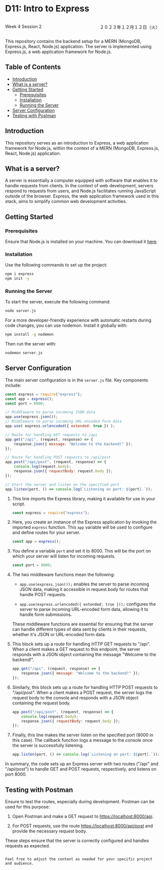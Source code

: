 # D11: Intro to Express

<div style="display: flex; justify-content: space-between;">
    <p>Week 4 Session 2</p>
    <p>２０２３年１２月１２日（火）</p>
</div>

This repository contains the backend setup for a MERN (MongoDB, Express.js, React, Node.js) application. The server is implemented using Express.js, a web application framework for Node.js.

## Table of Contents
- [Introduction](#introduction)
- [What is a server?](#what-is-a-server)
- [Getting Started](#getting-started)
    - [Prerequisites](#prerequisites)
    - [Installation](#installation)
    - [Running the Server](#running-the-server)
- [Server Configuration](#server-configuration)
- [Testing with Postman](#testing-with-postman)

## Introduction

This repository serves as an introduction to Express, a web application framework for Node.js, within the context of a MERN (MongoDB, Express.js, React, Node.js) application.

## What is a server?

A server is essentially a computer equipped with software that enables it to handle requests from clients. In the context of web development, servers respond to requests from users, and Node.js facilitates running JavaScript outside of the browser. Express, the web application framework used in this stack, aims to simplify common web development activities.

## Getting Started

### Prerequisites

Ensure that Node.js is installed on your machine. You can download it [here](https://nodejs.org/).

### Installation

Use the following commands to set up the project:

```bash
npm i express
npm init -y
```

### Running the Server

To start the server, execute the following command:

```bash
node server.js
```

For a more developer-friendly experience with automatic restarts during code changes, you can use nodemon. Install it globally with:

```bash
npm install -g nodemon
```

Then run the server with:

```bash
nodemon server.js
```


## Server Configuration

The main server configuration is in the `server.js` file. Key components include:

```javascript
const express = require("express");
const app = express();
const port = 8000;

// Middleware to parse incoming JSON data
app.use(express.json());
// Middleware to parse incoming URL-encoded form data
app.use( express.urlencoded({ extended: true }) );

// Route for handling GET requests to /api
app.get("/api", (request, response) => {
    response.json({ message: "Welcome to the backend!" });
});

// Route for handling POST requests to /api/post
app.post("/api/post", (request, response) => {
    console.log(request.body);
    response.json({ requestBody: request.body });
});

// Start the server and listen on the specified port
app.listen(port, () => console.log(`Listening on port: ${port}.`));
```

1. This line imports the Express library, making it available for use in your script.
    ```javascript
    const express = require("express");
    ```

2. Here, you create an instance of the Express application by invoking the imported `express` function. This `app` variable will be used to configure and define routes for your server.
    ```javascript
    const app = express();
    ```

3. You define a variable `port` and set it to 8000. This will be the port on which your server will listen for incoming requests.
    ```javascript
    const port = 8000;
    ```

4. The two middleware functions mean the following:

    - `app.use(express.json());` enables the server to parse incoming JSON data, making it accessible in request.body for routes that handle POST requests.

    - `app.use(express.urlencoded({ extended: true }));` configures the server to parse incoming URL-encoded form data, allowing it to handle form submissions.

    These middleware functions are essential for ensuring that the server can handle different types of data sent by clients in their requests, whether it's JSON or URL-encoded form data.


5.  This block sets up a route for handling HTTP GET requests to "/api". When a client makes a GET request to this endpoint, the server responds with a JSON object containing the message "Welcome to the backend!".
    ```javascript
    app.get("/api", (request, response) => {
        response.json({ message: "Welcome to the backend!" });
    });
    ```

6. Similarly, this block sets up a route for handling HTTP POST requests to "/api/post". When a client makes a POST request, the server logs the request body to the console and responds with a JSON object containing the request body.
    ```javascript
    app.post("/api/post", (request, response) => {
        console.log(request.body);
        response.json({ requestBody: request.body });
    });
    ```


7. Finally, this line makes the server listen on the specified port (8000 in this case). The callback function logs a message to the console once the server is successfully listening.
    ```javascript
    app.listen(port, () => console.log(`Listening on port: ${port}.`));
    ```

In summary, the code sets up an Express server with two routes ("/api" and "/api/post") to handle GET and POST requests, respectively, and listens on port 8000.


## Testing with Postman

Ensure to test the routes, especially during development. Postman can be used for this purpose:

1. Open Postman and make a GET request to [https://localhost:8000/api](https://localhost:8000/api).

2. For POST requests, use the route [https://localhost:8000/api/post](https://localhost:8000/api/post) and provide the necessary request body.

These steps ensure that the server is correctly configured and handles requests as expected.
```

Feel free to adjust the content as needed for your specific project and audience.